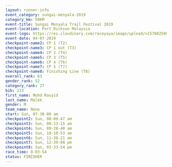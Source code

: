 ```yaml
---
layout: runner-info 
event_category: sungai-menyala-2019 
category_km: 50KM 
event-title: Sungai Menyala Trail Festival 2019 
event-location: Port Dickson Malaysia 
event-logo: https://res.cloudinary.com/raceyaya/image/upload/v1570025907/logo/smft_rwzxh1.jpg 
event-date: 04-07-2019 
checkpoint-name2: CP 1 (T2) 
checkpoint-name3: CP 1 out (T3) 
checkpoint-name4: CP 2 (T4) 
checkpoint-name5: CP 3 (T5) 
checkpoint-name6: CP 4 (T6) 
checkpoint-name7: CP 5 (T7) 
checkpoint-name8: Finishing Line (T8) 
overall_rank: 63
gender_rank: 52
category_rank: 27
bib: 123
first_name: Mohd Rasyid
last_name: Malek
gender: M
team_name: None
start: Sun, 07-30-00 am
checkpoint2: Sun, 08-09-47 am
checkpoint3: Sun, 08-13-15 am
checkpoint4: Sun, 09-28-40 am
checkpoint5: Sun, 10-10-53 am
checkpoint6: Sun, 11-38-21 am
checkpoint7: Sun, 12-39-08 pm
checkpoint8: Sun, 03-33-54 pm
race_time: 8-03-54
status: FINISHER
---
```

